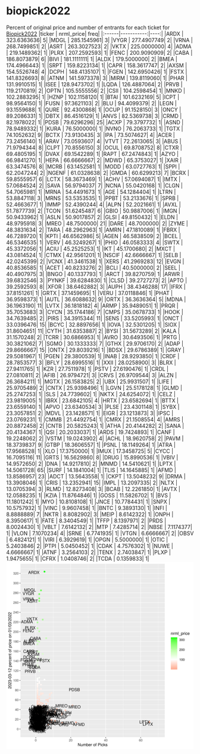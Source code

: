 # biopick2022
Percent of original price and number of entrants for each ticket for [Biopick2022](https://twitter.com/hashtag/Biopick2022)
|ticker |  nrml_price| freq|
|:------|-----------:|----:|
|ARDX   | 323.6363636|    5|
|MDGL   | 285.1545961|    3|
|VYGR   | 277.4907749|    2|
|VRNA   | 268.7499851|    2|
|ASRT   | 263.3027523|    2|
|VKTX   | 225.0000000|    4|
|ADMA   | 219.1489362|    1|
|PLRX   | 207.2592593|    1|
|FENC   | 200.9090909|    2|
|CABA   | 186.8073879|    6|
|BIVI   | 181.1111111|    1|
|ALDX   | 179.5000000|    2|
|BMEA   | 174.4966443|    1|
|SRPT   | 159.8223134|    1|
|CAPR   | 158.3617747|    2|
|AXSM   | 154.5526748|    4|
|DCPH   | 148.4135107|    1|
|FGEN   | 142.6950426|    1|
|FSTX   | 141.8326693|    8|
|ATNM   | 141.5973378|    3|
|MIRM   | 139.8119060|    1|
|PHAR   | 131.9910515|    1|
|ISEE   | 128.9473702|    1|
|LQDA   | 126.4887064|    2|
|PRVB   | 119.2170819|    2|
|OPTN   | 105.5555556|    2|
|CSII   | 104.2598454|    1|
|MNKD   | 102.2883295|    1|
|HZNP   | 102.1158120|    1|
|BTAI   | 101.6232169|    5|
|ICPT   |  98.9564150|    1|
|FUSN   |  97.3621103|    2|
|BLU    |  94.4099379|    2|
|LEGN   |  93.1559688|    1|
|QURE   |  92.4300868|    1|
|OCUP   |  91.1528150|    3|
|ONCY   |  89.2086331|    1|
|DBTX   |  86.4516129|    1|
|ANVS   |  82.5369738|    3|
|CRMD   |  82.1978022|    1|
|PDSB   |  79.6296296|   25|
|ACXP   |  79.3797732|    1|
|ASND   |  78.9489332|    1|
|KURA   |  76.5000000|    1|
|NVNO   |  76.2063733|    1|
|TGTX   |  74.1052632|    9|
|BCTX   |  73.9130435|    3|
|IPA    |  73.5074627|    4|
|ACER   |  73.2456140|    1|
|ARAV   |  73.0593607|    4|
|VTVT   |  72.2613065|    3|
|ABUS   |  71.9794344|    8|
|CLPT   |  70.8556150|    3|
|OCUL   |  69.8708752|    8|
|CTXR   |  69.4805195|    1|
|DVAX   |  69.1542289|    1|
|RAPT   |  67.2474843|    1|
|AZYO   |  66.9841270|    1|
|HEPA   |  66.6666667|    2|
|MDWD   |  65.3753027|    1|
|XAIR   |  63.3474576|    8|
|MCRB   |  63.1452581|    1|
|MODD   |  63.0727763|    1|
|SPPI   |  62.2047244|    2|
|NGENF  |  61.0328638|    2|
|GMDA   |  60.6299213|    7|
|BCRX   |  59.8555957|    6|
|LCTX   |  58.3673469|    1|
|ACHV   |  57.0694087|    1|
|IMTX   |  57.0684524|    2|
|SAVA   |  56.9794037|    7|
|NCNA   |  55.0420168|    1|
|CLGN   |  54.7065981|    1|
|MRNA   |  54.4491673|    1|
|AGE    |  54.1284404|    1|
|LTRN   |  53.8847118|    3|
|MRNS   |  53.5353535|    1|
|PPBT   |  53.2133676|    1|
|SPRB   |  52.4663677|    1|
|IMMP   |  52.4390244|    4|
|ALPN   |  52.2021661|    1|
|AVXL   |  51.7877739|    2|
|TCON   |  51.6245487|    6|
|GBIO   |  50.9887006|    1|
|IMGN   |  50.9433962|    1|
|ASLN   |  50.9017857|    2|
|GLSI   |  49.8150432|    1|
|ELDN   |  48.9795918|    3|
|MREO   |  48.7500000|   21|
|DARE   |  48.7000000|    2|
|ZYME   |  48.3831634|    2|
|TARA   |  48.2962963|    1|
|AMRN   |  47.1810089|    1|
|FBRX   |  46.7289720|    1|
|KPTI   |  46.6562986|    5|
|AGEN   |  46.5838509|    2|
|BCEL   |  46.5346535|    1|
|VERV   |  46.3249267|    1|
|PHIO   |  46.0583333|    4|
|SWTX   |  45.3372056|    1|
|ACIU   |  45.2525253|    1|
|IKT    |  45.1700680|    2|
|MXCT   |  43.0814524|    1|
|CTMX   |  42.9561201|    1|
|NSCIF  |  42.6666667|    1|
|SELB   |  42.0245399|    2|
|VCNX   |  41.3461538|    1|
|XERS   |  41.2969283|   12|
|EVGN   |  40.8536585|    1|
|ACET   |  40.8233276|    2|
|BCLI   |  40.5000000|    2|
|SEEL   |  40.4907975|    3|
|BNGO   |  40.1337793|    1|
|ARCT   |  39.8270759|    1|
|ARWR   |  39.6832546|    3|
|PYNKF  |  39.6284830|    1|
|CLSD   |  39.2727273|    2|
|APTO   |  39.2592593|    8|
|XFOR   |  38.6462882|    3|
|AUPH   |  38.4346288|   17|
|IFRX   |  37.8151261|    1|
|GRTX   |  37.1459695|    1|
|VERU   |  37.0118846|    1|
|PHAT   |  36.9598373|    1|
|AUTL   |  36.6088632|    9|
|ORTX   |  36.3636364|    5|
|MDNA   |  36.1963190|   11|
|LVTX   |  36.1818182|    4|
|ARMP   |  35.9489051|    1|
|PRQR   |  35.7053683|    3|
|CYCN   |  35.1744186|    7|
|CMPS   |  35.0678733|    1|
|HOOK   |  34.7639485|    2|
|PIRS   |  34.3915344|   11|
|SENS   |  33.5205993|    1|
|ONCT   |  33.0396476|   15|
|BCYC   |  32.8897656|    1|
|IOVA   |  32.5301205|    1|
|SIOX   |  31.8604651|   11|
|CYTH   |  31.6353887|    2|
|BYSI   |  31.5673289|    2|
|KALA   |  31.1570248|    2|
|TCRR   |  30.6866953|    1|
|AVRO   |  30.6493506|    1|
|PRTG   |  30.3821062|    7|
|SGMO   |  30.1333333|    7|
|GTHX   |  29.9706170|    2|
|ADAP   |  29.8666667|   15|
|ONTX   |  29.8039216|    1|
|BDSX   |  29.6786389|    1|
|GRAY   |  29.5081967|    1|
|PGEN   |  29.3800539|    1|
|INAB   |  28.9293850|    1|
|CRDF   |  28.7853577|    3|
|BFLY   |  28.6995516|    1|
|XXII   |  28.0258900|    3|
|BLRX   |  27.9411765|    1|
|KZR    |  27.7511978|    1|
|PSTV   |  27.6190476|    1|
|CRDL   |  27.0810811|    2|
|AFIB   |  26.9794721|    3|
|CRVS   |  26.9709544|    3|
|ALZN   |  26.3684211|    1|
|MGTX   |  26.1583825|    2|
|UBX    |  25.9931507|    1|
|LIFE   |  25.9705489|    2|
|CNTX   |  25.9398496|    1|
|LGVN   |  25.5178128|    1|
|GLMD   |  25.2747253|    1|
|SLS    |  24.7739602|    1|
|NKTX   |  24.6254072|    1|
|CELZ   |  23.9819005|    1|
|IBRX   |  23.6842105|    4|
|HRTX   |  23.6582694|    1|
|BTTX   |  23.6559140|    1|
|APVO   |  23.6340534|    3|
|PLSE   |  23.4301148|    1|
|SYBX   |  23.3057851|    2|
|MDVL   |  23.1428571|    1|
|EIGR   |  23.1213873|    3|
|IPSC   |  23.0769231|    1|
|CMMB   |  21.4492754|    1|
|CMRX   |  21.1508554|    4|
|AMRS   |  20.8872458|    2|
|CNTB   |  20.5825243|    1|
|ATHA   |  20.4144282|    2|
|SANA   |  20.4134367|    1|
|QSI    |  20.2033037|    1|
|ARDS   |  19.7424893|    1|
|CANF   |  19.2248062|    2|
|VSTM   |  19.0243902|    4|
|ACHL   |  18.9620758|    2|
|PAVM   |  18.3739837|    9|
|GTBP   |  18.3606557|    1|
|PSNL   |  18.1149264|    1|
|ATRA   |  17.9568528|    1|
|XLO    |  17.3750000|    1|
|IMUX   |  17.3458725|    5|
|CYCC   |  16.7095116|   11|
|GRTS   |  16.5629860|    8|
|DRUG   |  15.8990536|    1|
|VBIV   |  14.9572650|    2|
|DNA    |  14.9217810|    2|
|MNMD   |  14.5410621|    1|
|LPTX   |  14.5061728|   65|
|SURF   |  14.1841004|    1|
|TLIS   |  14.1645885|    1|
|AFMD   |  13.8586957|   23|
|ADCT   |  13.5643558|    1|
|CKPT   |  13.5048232|    9|
|DRMA   |  13.3908046|    1|
|CRIS   |  13.2352941|   15|
|IMPL   |  13.2097335|    2|
|NLTX   |  13.0705394|    3|
|RLMD   |  12.8273408|    3|
|BCAB   |  12.2261850|    1|
|AVTX   |  12.0588235|    1|
|KZIA   |  11.8764846|    1|
|GOSS   |  11.5826702|    1|
|BVS    |  11.1801242|    1|
|MYO    |  10.8108108|    1|
|JNCE   |  10.7784431|    1|
|SNPX   |  10.5757932|    1|
|VINC   |   9.9607458|    1|
|BNTC   |   9.3893130|    1|
|INFI   |   8.8888889|    7|
|NKTR   |   8.8082902|    3|
|MEIP   |   8.6142322|    1|
|ONPH   |   8.3950617|    1|
|FATE   |   8.3404549|    1|
|TFFP   |   8.1397971|    2|
|PRDS   |   8.0024430|    1|
|VBLT   |   7.6142132|    2|
|MTP    |   7.4285714|    2|
|NBSE   |   7.1174377|    1|
|VLON   |   7.1070234|    4|
|SRNE   |   6.7741935|    1|
|VTGN   |   6.6666667|    2|
|OBSV   |   6.4824121|    1|
|VIRI   |   6.3929619|    1|
|OPGN   |   5.5000000|    1|
|OTIC   |   5.2403846|    2|
|PTPI   |   5.0450452|    1|
|CDAK   |   4.7576302|    1|
|NUWE   |   4.6666667|    1|
|ATNF   |   3.2564103|    2|
|TENX   |   2.7403847|    1|
|PLXP   |   1.9475655|    1|
|CFRX   |   1.0408746|    2|
|TCDA   |   0.1359833|    1|
![retvspicks](biopicks.png?raw=true)
